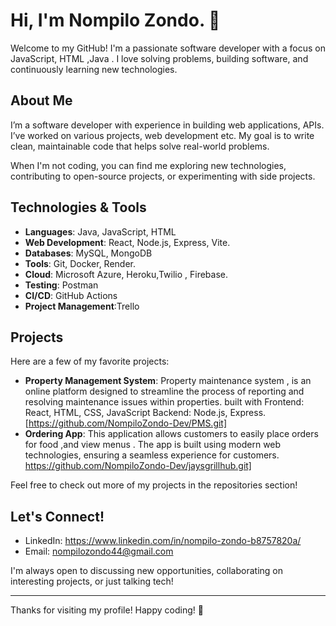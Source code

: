 # Hi, I'm Nompilo Zondo. 👋

Welcome to my GitHub! I'm a passionate software developer with a focus on JavaScript, HTML ,Java . I love solving problems, building software, and continuously learning new technologies.

## About Me

I’m a software developer with experience in building web applications, APIs. I’ve worked on various projects, web development etc. My goal is to write clean, maintainable code that helps solve real-world problems. 

When I'm not coding, you can find me exploring new technologies, contributing to open-source projects, or experimenting with side projects.

## Technologies & Tools

- **Languages**: Java, JavaScript, HTML
- **Web Development**: React, Node.js, Express, Vite.
- **Databases**: MySQL, MongoDB
- **Tools**: Git, Docker, Render.
- **Cloud**: Microsoft Azure, Heroku,Twilio , Firebase.
- **Testing**: Postman
- **CI/CD**: GitHub Actions
- **Project Management**:Trello

## Projects

Here are a few of my favorite projects:

- **Property Management System**: Property maintenance system ,  is an online platform designed to streamline the process of reporting and resolving maintenance issues within properties. built with Frontend: React, HTML, CSS, JavaScript
Backend: Node.js, Express. [https://github.com/NompiloZondo-Dev/PMS.git]
- **Ordering App**: This application allows customers to easily place orders for food ,and view menus . The app is built using modern web technologies, ensuring a seamless experience for customers.
  https://github.com/NompiloZondo-Dev/jaysgrillhub.git]


Feel free to check out more of my projects in the repositories section!

## Let's Connect!

- LinkedIn: https://www.linkedin.com/in/nompilo-zondo-b8757820a/
- Email: nompilozondo44@gmail.com

I'm always open to discussing new opportunities, collaborating on interesting projects, or just talking tech!

---

Thanks for visiting my profile! Happy coding! 🚀

